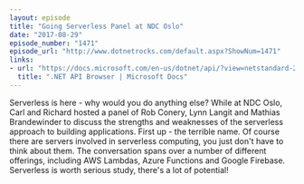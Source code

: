 ```yaml
---
layout: episode
title: "Going Serverless Panel at NDC Oslo"
date: "2017-08-29"
episode_number: "1471"
episode_url: "http://www.dotnetrocks.com/default.aspx?ShowNum=1471"
links:
- url: "https://docs.microsoft.com/en-us/dotnet/api/?view=netstandard-2.0"
  title: ".NET API Browser | Microsoft Docs"
---
```


Serverless is here - why would you do anything else? While at NDC Oslo, Carl and Richard hosted a panel of Rob Conery, Lynn Langit and Mathias Brandewinder to discuss the strengths and weaknesses of the serverless approach to building applications. First up - the terrible name. Of course there are servers involved in serverless computing, you just don't have to think about them. The conversation spans over a number of different offerings, including AWS Lambdas, Azure Functions and Google Firebase. Serverless is worth serious study, there's a lot of potential!
